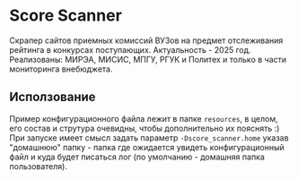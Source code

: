 # Score Scanner
Скрапер сайтов приемных комиссий ВУЗов на предмет отслеживания рейтинга в конкурсах поступающих. Актуальность - 2025 год. Реализованы: МИРЭА, МИСИС, МПГУ, РГУК и Политех и только в чаcти мониторинга внебюджета.
## Исползование
Пример конфигурационного файла лежит в папке `resources`, в целом, его состав и струтура очевидны, чтобы дополнительно их пояснять :) При запуске имеет смысл задать параметр `-Dscore_scanner.home` указав "домашнюю" папку - папка где ожидается увидеть конфигурационный файл и куда будет писаться лог (по умолчанию - домашняя папка пользователя).